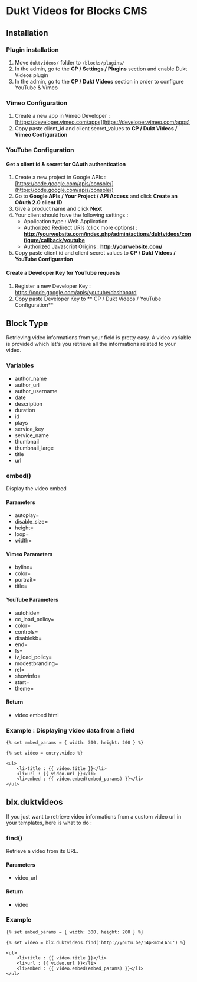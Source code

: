 # Dukt Videos for Blocks CMS

## Installation

### Plugin installation

1. Move `duktvideos/` folder to `/blocks/plugins/`
2. In the admin, go to the **CP / Settings / Plugins** section and enable Dukt Videos plugin
3. In the admin, go to the **CP / Dukt Videos** section in order to configure YouTube & Vimeo

### Vimeo Configuration

1. Create a new app in Vimeo Developer : [https://developer.vimeo.com/apps](https://developer.vimeo.com/apps)
2. Copy paste client_id and client secret_values to **CP / Dukt Videos / Vimeo Configuration**

### YouTube Configuration

#### Get a client id & secret for OAuth authentication

1. Create a new project in Google APIs : [https://code.google.com/apis/console/](https://code.google.com/apis/console/)
2. Go to **Google APIs / Your Project / API Access** and click **Create an OAuth 2.0 client ID**
3. Give a product name and click **Next**
4. Your client should have the following settings :
	- Application type : Web Application
	- Authorized Redirect URIs (click more options) : **http://yourwebsite.com/index.php/admin/actions/duktvideos/configure/callback/youtube**
	- Authorized Javascript Origins : **http://yourwebsite.com/**
5. Copy paste client id and client secret values to **CP / Dukt Videos / YouTube Configuration**

#### Create a Developer Key for YouTube requests

1. Register a new Developer Key : https://code.google.com/apis/youtube/dashboard
2. Copy paste Developer Key to ** CP / Dukt Videos / YouTube Configuration**

## Block Type

Retrieving video informations from your field is pretty easy. A video variable is provided which let's you retrieve all the informations related to your video.


### Variables

- author_name
- author_url
- author_username
- date
- description
- duration
- id
- plays
- service_key
- service_name
- thumbnail
- thumbnail_large
- title
- url

### embed()

Display the video embed

#### Parameters

- autoplay=
- disable_size=
- height=
- loop=
- width=

#### Vimeo Parameters

- byline=
- color=
- portrait=
- title=

#### YouTube Parameters
- autohide=
- cc_load_policy=
- color=
- controls=
- disablekb=
- end=
- fs=
- iv_load_policy=
- modestbranding=
- rel=
- showinfo=
- start=
- theme=

#### Return

- video embed html


### Example : Displaying video data from a field

	{% set embed_params = { width: 300, height: 200 } %}
	
	{% set video = entry.video %}
	
	<ul>
		<li>title : {{ video.title }}</li>
		<li>url : {{ video.url }}</li>
		<li>embed : {{ video.embed(embed_params) }}</li>
	</ul>


## blx.duktvideos

If you just want to retrieve video informations from a custom video url in your templates, here is what to do :

### find()

Retrieve a video from its URL.

#### Parameters

- video_url

#### Return

- video

### Example

	{% set embed_params = { width: 300, height: 200 } %}

	{% set video = blx.duktvideos.find('http://youtu.be/14pRmb5LAhU') %}
	
	<ul>
		<li>title : {{ video.title }}</li>
		<li>url : {{ video.url }}</li>
		<li>embed : {{ video.embed(embed_params) }}</li>
	</ul>


